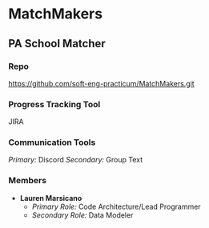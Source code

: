 # MatchMakers
## PA School Matcher
### Repo
https://github.com/soft-eng-practicum/MatchMakers.git
### Progress Tracking Tool
JIRA
### Communication Tools
_Primary:_ Discord
_Secondary:_ Group Text
### Members 
* **Lauren Marsicano**
    * _Primary Role:_ Code Architecture/Lead Programmer
    * _Secondary Role:_ Data Modeler